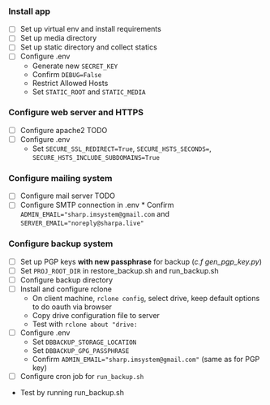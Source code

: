 ### Install app
- [ ] Set up virtual env and install requirements
- [ ] Set up media directory
- [ ] Set up static directory and collect statics  
- [ ] Configure .env
  * Generate new `SECRET_KEY`
  * Confirm `DEBUG=False`
  * Restrict Allowed Hosts
  * Set `STATIC_ROOT` and `STATIC_MEDIA`
    
### Configure web server and HTTPS
- [ ] Configure apache2 TODO
- [ ] Configure .env
   * Set `SECURE_SSL_REDIRECT=True`, `SECURE_HSTS_SECONDS=`, `SECURE_HSTS_INCLUDE_SUBDOMAINS=True`
    
### Configure mailing system
- [ ] Configure mail server TODO
- [ ] Configure SMTP connection in .env 
      * Confirm `ADMIN_EMAIL="sharp.imsystem@gmail.com` and `SERVER_EMAIL="noreply@sharpa.live"`

### Configure backup system
- [ ] Set up PGP keys **with new passphrase** for backup (_c.f gen_pgp_key.py_)
- [ ] Set `PROJ_ROOT_DIR` in restore_backup.sh and run_backup.sh
- [ ] Configure backup directory
- [ ] Install and configure rclone
    * On client machine, `rclone config`, select drive, keep default options to do oauth via browser
    * Copy drive configuration file to server
    * Test with `rclone about "drive:`
- [ ] Configure .env
    * Set `DBBACKUP_STORAGE_LOCATION`
    * Set `DBBACKUP_GPG_PASSPHRASE`
    * Confirm `ADMIN_EMAIL="sharp.imsystem@gmail.com"` (same as for PGP key)
- [ ] Configure cron job for `run_backup.sh`
- Test by running run_backup.sh
